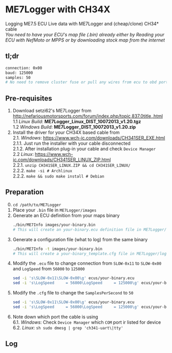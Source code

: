 # ME7Logger with CH34X
Logging ME7.5 ECU Live data with ME7Logger and (cheap/clone) CH34* cable  
*You need to have your ECU's map file (.bin) already either by Reading your ECU with NefMoto or MPPS or by downloading stock map from the internet*

## tl;dr

```sh
connection: 0x00
baud: 125000
samples: 50
# No need to remove cluster fuse or pull any wires from ecu to obd port :)
```

## Pre-requisites

1. Download setzi62's ME7Logger from  
    http://nefariousmotorsports.com/forum/index.php/topic,837.0title,.html  
    1.1 *Linux Build*: **ME7Logger_Linux_DIST_10072013_v1.20.tgz**  
    1.2 *Windows Build*: **ME7Logger_DIST_10072013_v1.20.zip**
2. Install the driver for your CH34X based cable from  
    2.1. *Windows*: https://www.wch-ic.com/downloads/CH341SER_EXE.html  
        2.1.1. Just run the installer with your cable disconnected  
        2.1.2. After installation plug-in your cable and check `Device Manager`  
    2.2 *Linux*: https://www.wch-ic.com/downloads/CH341SER_LINUX_ZIP.html  
        2.2.1. `unzip CH341SER_LINUX.ZIP && cd CH341SER_LINUX/`  
        2.2.2. `make -si # Archlinux`  
        2.2.2. `make && sudo make install # Debian`

## Preparation

0. `cd /path/to/ME7Logger`  
1. Place your `.bin` file in `ME7Logger/images` 
2. Generate an ECU definition from your maps binary  
    ```sh
    ./bin/ME7Info images/your-binary.bin
    # This will create an your-binary.ecu definition file in ME7Logger/ecus
    ```
3. Generate a configuration file (what to log) from the same binary  
   ```sh
   ./bin/ME7Info -t images/your-binary.bin
   # This will create a your-binary_template.cfg file in ME7Logger/logs
   ```
4. Modify the `.ecu` file to change connection from `SLOW-0x11` to `SLOW-0x00`  
    and `LogSpeed` from `56000` to `125000`
    ```sh
    sed -i 's\SLOW-0x11\SLOW-0x00\g' ecus/your-binary.ecu
    sed -i 's\LogSpeed     = 56000\LogSpeed     = 125000\g' ecus/your-binary.ecu
    ```
5. Modify the `.cfg` file to change the `SamplesPerSecond` to `50`  
    ```sh
    sed -i 's\SLOW-0x11\SLOW-0x00\g' ecus/your-binary.ecu
    sed -i 's\LogSpeed     = 56000\LogSpeed     = 125000\g' ecus/your-binary.ecu
    ```
6. Note down which port the cable is using  
    6.1. *Windows*: Check `Device Manager` which `COM` port ir listed for device  
    6.2. *Linux*:
        ```sh
        sudo dmesg | grep 'ch341-uart\|tty'
        ```
## Log